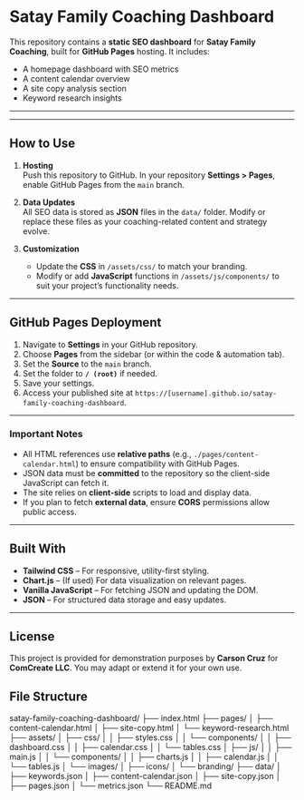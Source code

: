 # Satay Family Coaching Dashboard

This repository contains a **static SEO dashboard** for **Satay Family Coaching**, built for **GitHub Pages** hosting. It includes:

- A homepage dashboard with SEO metrics  
- A content calendar overview  
- A site copy analysis section  
- Keyword research insights  

---

---

## How to Use

1. **Hosting**  
   Push this repository to GitHub. In your repository **Settings > Pages**, enable GitHub Pages from the `main` branch.

2. **Data Updates**  
   All SEO data is stored as **JSON** files in the `data/` folder. Modify or replace these files as your coaching-related content and strategy evolve.

3. **Customization**  
   - Update the **CSS** in `/assets/css/` to match your branding.  
   - Modify or add **JavaScript** functions in `/assets/js/components/` to suit your project’s functionality needs.  

---

## GitHub Pages Deployment

1. Navigate to **Settings** in your GitHub repository.  
2. Choose **Pages** from the sidebar (or within the code & automation tab).  
3. Set the **Source** to the `main` branch.  
4. Set the folder to **`/ (root)`** if needed.  
5. Save your settings.  
6. Access your published site at `https://[username].github.io/satay-family-coaching-dashboard`.

---

### Important Notes

- All HTML references use **relative paths** (e.g., `./pages/content-calendar.html`) to ensure compatibility with GitHub Pages.  
- JSON data must be **committed** to the repository so the client-side JavaScript can fetch it.  
- The site relies on **client-side** scripts to load and display data.  
- If you plan to fetch **external data**, ensure **CORS** permissions allow public access.

---

## Built With

- **Tailwind CSS** – For responsive, utility-first styling.  
- **Chart.js** – (If used) For data visualization on relevant pages.  
- **Vanilla JavaScript** – For fetching JSON and updating the DOM.  
- **JSON** – For structured data storage and easy updates.

---

## License

This project is provided for demonstration purposes by **Carson Cruz** for **ComCreate LLC**. You may adapt or extend it for your own use.  

## File Structure
satay-family-coaching-dashboard/ ├── index.html ├── pages/ │ ├── content-calendar.html │ ├── site-copy.html │ └── keyword-research.html ├── assets/ │ ├── css/ │ │ ├── styles.css │ │ └── components/ │ │ ├── dashboard.css │ │ ├── calendar.css │ │ └── tables.css │ ├── js/ │ │ ├── main.js │ │ └── components/ │ │ ├── charts.js │ │ ├── calendar.js │ │ └── tables.js │ └── images/ │ ├── icons/ │ └── branding/ ├── data/ │ ├── keywords.json │ ├── content-calendar.json │ ├── site-copy.json │ ├── pages.json │ └── metrics.json └── README.md



